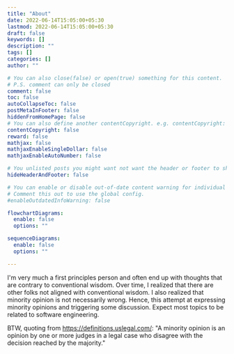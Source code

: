 ```yaml
---
title: "About"
date: 2022-06-14T15:05:00+05:30
lastmod: 2022-06-14T15:05:00+05:30
draft: false
keywords: []
description: ""
tags: []
categories: []
author: ""

# You can also close(false) or open(true) something for this content.
# P.S. comment can only be closed
comment: false
toc: false
autoCollapseToc: false
postMetaInFooter: false
hiddenFromHomePage: false
# You can also define another contentCopyright. e.g. contentCopyright: "This is another copyright."
contentCopyright: false
reward: false
mathjax: false
mathjaxEnableSingleDollar: false
mathjaxEnableAutoNumber: false

# You unlisted posts you might want not want the header or footer to show
hideHeaderAndFooter: false

# You can enable or disable out-of-date content warning for individual post.
# Comment this out to use the global config.
#enableOutdatedInfoWarning: false

flowchartDiagrams:
  enable: false
  options: ""

sequenceDiagrams: 
  enable: false
  options: ""

---
```


I'm very much a first principles person and often end up with thoughts that are contrary to conventional wisdom. Over time, I realized that there are other folks not aligned with conventional wisdom. I also realized that minority opinion is not necessarily wrong. Hence, this attempt at expressing minority opinions and triggering some discussion. Expect most topics to be related to software engineering.

BTW, quoting from https://definitions.uslegal.com/: "A minority opinion is an opinion by one or more judges in a legal case who disagree with the decision reached by the majority."

<!--more-->
